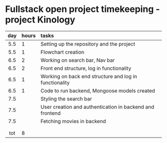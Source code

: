 # Fullstack open project timekeeping - project Kinology

| day | hours | tasks                                                    |
| :-: | :---- | :------------------------------------------------------- |
| 5.5 | 1     | Setting up the repository and the project                |
| 5.5 | 1     | Flowchart creation                                       |
| 6.5 | 2     | Working on search bar, Nav bar                           |
| 6.5 | 2     | Front end structure, log in functionality                |
| 6.5 | 1     | Working on back end structure and log in functionality   |
| 6.5 | 1     | Code to run backend, Mongoose models created             |
| 7.5 |       | Styling the search bar                                   |
| 7.5 |       | User creation and authentication in backend and frontend |
| 7.5 |       | Fetching movies in backend                               |
|     |       |                                                          |
|     |       |                                                          |
| tot | 8     |                                                          |
